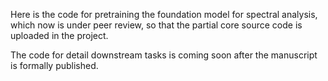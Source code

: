 Here is the code for pretraining the foundation model for spectral analysis, which now is under peer review, so that the partial core source code is uploaded in the project. 

The code for detail downstream tasks is coming soon after the manuscript is formally published.
